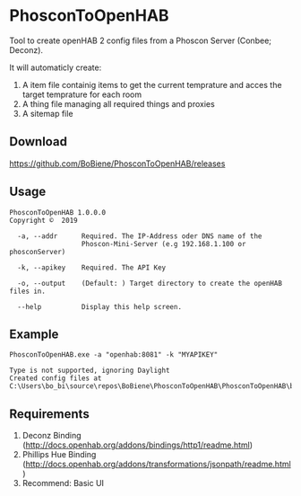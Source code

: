 # PhosconToOpenHAB
Tool to create openHAB 2 config files from a Phoscon Server (Conbee; Deconz).

It will automaticly create:

1. A item file containig items to get the current temprature and acces the target temprature for each room
2. A thing file managing all required things and proxies
3. A sitemap file

## Download
https://github.com/BoBiene/PhosconToOpenHAB/releases

## Usage
```
PhosconToOpenHAB 1.0.0.0
Copyright ©  2019

  -a, --addr      Required. The IP-Address oder DNS name of the
                  Phoscon-Mini-Server (e.g 192.168.1.100 or phosconServer)

  -k, --apikey    Required. The API Key

  -o, --output    (Default: ) Target directory to create the openHAB files in.

  --help          Display this help screen.
```  
## Example
   
```
PhosconToOpenHAB.exe -a "openhab:8081" -k "MYAPIKEY"
```
```
Type is not supported, ignoring Daylight
Created config files at C:\Users\bo_bi\source\repos\BoBiene\PhosconToOpenHAB\PhosconToOpenHAB\bin\Debug\conf
```
  
  ## Requirements
  
  1. Deconz Binding (http://docs.openhab.org/addons/bindings/http1/readme.html)
  2. Phillips Hue Binding (http://docs.openhab.org/addons/transformations/jsonpath/readme.html)
  3. Recommend: Basic UI
  